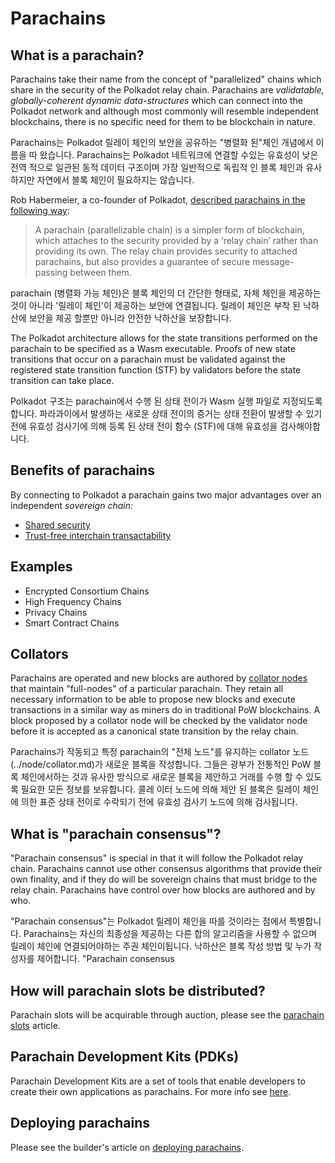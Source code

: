 # Parachains

## What is a parachain?

Parachains take their name from the concept of "parallelized" chains which share in the security of the Polkadot relay chain. Parachains are _validatable, globally-coherent dynamic data-structures_ which can connect into the Polkadot network and although most commonly will resemble independent blockchains, there is no specific need for them to be blockchain in nature.

Parachains는 Polkadot 릴레이 체인의 보안을 공유하는 "병렬화 된"체인 개념에서 이름을 따 왔습니다. Parachains는 Polkadot 네트워크에 연결할 수있는 유효성이 낮은 전역 적으로 일관된 동적 데이터 구조이며 가장 일반적으로 독립적 인 블록 체인과 유사하지만 자연에서 블록 체인이 필요하지는 않습니다.

Rob Habermeier, a co-founder of Polkadot, [described parachains in the following way](https://medium.com/polkadot-network/polkadot-the-parachain-3808040a769a):

> A parachain (parallelizable chain) is a simpler form of blockchain, which attaches to the security provided by a ‘relay chain’ rather than providing its own. The relay chain provides security to attached parachains, but also provides a guarantee of secure message-passing between them.


parachain (병렬화 가능 체인)은 블록 체인의 더 간단한 형태로, 자체 체인을 제공하는 것이 아니라 '릴레이 체인'이 제공하는 보안에 연결됩니다. 릴레이 체인은 부착 된 낙하산에 보안을 제공 할뿐만 아니라 안전한 낙하산을 보장합니다.


The Polkadot architecture allows for the state transitions performed on the parachain to be specified as a Wasm executable. Proofs of new state transitions that occur on a parachain must be validated against the registered state transition function (STF) by validators before the state transition can take place.

Polkadot 구조는 parachain에서 수행 된 상태 전이가 Wasm 실행 파일로 지정되도록합니다. 파라과이에서 발생하는 새로운 상태 전이의 증거는 상태 전환이 발생할 수 있기 전에 유효성 검사기에 의해 등록 된 상태 전이 함수 (STF)에 대해 유효성을 검사해야합니다.

## Benefits of parachains

By connecting to Polkadot a parachain gains two major advantages over an independent _sovereign chain:_

- [Shared security](./security.md)
- [Trust-free interchain transactability](./interchain.md)

## Examples

- Encrypted Consortium Chains
- High Frequency Chains
- Privacy Chains
- Smart Contract Chains

## Collators

Parachains are operated and new blocks are authored by [collator nodes](../node/collator.md) that maintain "full-nodes" of a particular parachain. They retain all necessary information to be able to propose new blocks and execute transactions in a similar way as miners do in traditional PoW blockchains. A block proposed by a collator node will be checked by the validator node before it is accepted as a canonical state transition by the relay chain.

Parachains가 작동되고 특정 parachain의 "전체 노드"를 유지하는 collator 노드 (../node/collator.md)가 새로운 블록을 작성합니다. 그들은 광부가 전통적인 PoW 블록 체인에서하는 것과 유사한 방식으로 새로운 블록을 제안하고 거래를 수행 할 수 있도록 필요한 모든 정보를 보유합니다. 콜레 이터 노드에 의해 제안 된 블록은 릴레이 체인에 의한 표준 상태 전이로 수락되기 전에 유효성 검사기 노드에 의해 검사됩니다.

## What is "parachain consensus"?

"Parachain consensus" is special in that it will follow the Polkadot relay chain. Parachains cannot use other consensus algorithms that provide their own finality, and if they do will be sovereign chains that must bridge to the relay chain. Parachains have control over how blocks are authored and by who.

"Parachain consensus"는 Polkadot 릴레이 체인을 따를 것이라는 점에서 특별합니다. Parachains는 자신의 최종성을 제공하는 다른 합의 알고리즘을 사용할 수 없으며 릴레이 체인에 연결되어야하는 주권 체인이됩니다. 낙하산은 블록 작성 방법 및 누가 작성자를 제어합니다.
"Parachain consensus

## How will parachain slots be distributed?

Parachain slots will be acquirable through auction, please see the [parachain slots](./auction.md) article.

## Parachain Development Kits (PDKs)

Parachain Development Kits are a set of tools that enable developers to create their own applications as parachains. For more info see [here](../build/pdk.md).

## Deploying parachains

Please see the builder's article on [deploying parachains](../build/deploy-parachains.md).

